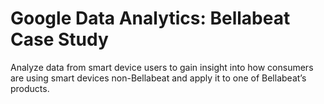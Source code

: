 # Google Data Analytics: Bellabeat Case Study
Analyze data from smart device users to gain insight into how consumers are using smart devices non-Bellabeat and apply it to one of Bellabeat’s products.
